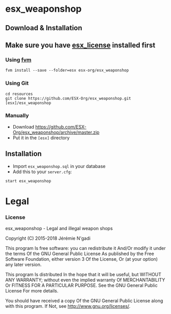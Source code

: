 # esx_weaponshop

## Download & Installation

## Make sure you have [esx_license](https://github.com/ESX-Org/esx_license) installed first

### Using [fvm](https://github.com/qlaffont/fvm-installer)
```
fvm install --save --folder=esx esx-org/esx_weaponshop
```

### Using Git
```
cd resources
git clone https://github.com/ESX-Org/esx_weaponshop.git [esx]/esx_weaponshop
```

### Manually
- Download https://github.com/ESX-Org/esx_weaponshop/archive/master.zip
- Put it in the `[esx]` directory

## Installation
- Import `esx_weaponshop.sql` in your database
- Add this to your `server.cfg`:

```
start esx_weaponshop
```

# Legal
### License
esx_weaponshop - Legal and illegal weapon shops

Copyright (C) 2015-2018 Jérémie N'gadi

This program Is free software: you can redistribute it And/Or modify it under the terms Of the GNU General Public License As published by the Free Software Foundation, either version 3 Of the License, Or (at your option) any later version.

This program Is distributed In the hope that it will be useful, but WITHOUT ANY WARRANTY; without even the implied warranty Of MERCHANTABILITY Or FITNESS FOR A PARTICULAR PURPOSE. See the GNU General Public License For more details.

You should have received a copy Of the GNU General Public License along with this program. If Not, see http://www.gnu.org/licenses/.

